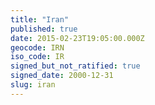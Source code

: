 ```yaml
---
title: "Iran"
published: true
date: 2015-02-23T19:05:00.000Z
geocode: IRN
iso_code: IR
signed_but_not_ratified: true
signed_date: 2000-12-31
slug: iran
---
```

